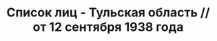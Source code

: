 ---
title: Список лиц - Тульская область // от 12 сентября 1938 года
description: РГАСПИ, ф.17, т.10, оп.171, дело 418, лист 131
images:
- /disk/pictures/v10/17-171-418-131.jpg
- /disk/pictures/v10/17-171-418-132.jpg
- /disk/pictures/v10/17-171-418-133.jpg
- /disk/pictures/v10/17-171-418-134.jpg
- /disk/pictures/v10/17-171-418-135.jpg
- /disk/pictures/v10/17-171-418-136.jpg
---